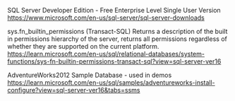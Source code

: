 SQL Server Developer Edition - Free Enterprise Level Single User Version
    https://www.microsoft.com/en-us/sql-server/sql-server-downloads

sys.fn_builtin_permissions (Transact-SQL)
    Returns a description of the built in permissions hierarchy of the server, returns all permissions regardless of whether they are supported on the current platform.
    https://learn.microsoft.com/en-us/sql/relational-databases/system-functions/sys-fn-builtin-permissions-transact-sql?view=sql-server-ver16

AdventureWorks2012 Sample Database - used in demos
    https://learn.microsoft.com/en-us/sql/samples/adventureworks-install-configure?view=sql-server-ver16&tabs=ssms

